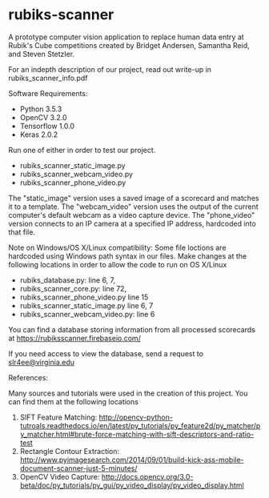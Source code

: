 # rubiks-scanner

A prototype computer vision application to replace human data entry at Rubik's Cube competitions created by Bridget Andersen, Samantha Reid, and Steven Stetzler.

For an indepth description of our project, read out write-up in rubiks_scanner_info.pdf

Software Requirements:
- Python 3.5.3
- OpenCV 3.2.0
- Tensorflow 1.0.0
- Keras 2.0.2

Run one of either in order to test our project.
- rubiks_scanner_static_image.py
- rubiks_scanner_webcam_video.py
- rubiks_scanner_phone_video.py

The "static_image" version uses a saved image of a scorecard and matches it to a template. The "webcam_video" version uses the output of the current computer's default webcam as a video capture device. The "phone_video" version connects to an IP camera at a specified IP address, hardcoded into that file.

Note on Windows/OS X/Linux compatibility: Some file loctions are hardcoded using Windows path syntax in our files. Make changes at the following locations in order to allow the code to run on OS X/Linux
- rubiks_database.py: line 6, 7,
- rubiks_scanner_core.py: line 72, 
- rubiks_scanner_phone_video.py line 15
- rubiks_scanner_static_image.py line 6, 7
- rubiks_scanner_webcam_video.py: line 6

You can find a database storing information from all processed scorecards at
https://rubiksscanner.firebaseio.com/

If you need access to view the database, send a request to slr4ee@virginia.edu

References:

Many sources and tutorials were used in the creation of this project. You can find them at the following locations
1. SIFT Feature Matching: http://opencv-python-tutroals.readthedocs.io/en/latest/py_tutorials/py_feature2d/py_matcher/py_matcher.html#brute-force-matching-with-sift-descriptors-and-ratio-test
2. Rectangle Contour Extraction: http://www.pyimagesearch.com/2014/09/01/build-kick-ass-mobile-document-scanner-just-5-minutes/
3. OpenCV Video Capture: http://docs.opencv.org/3.0-beta/doc/py_tutorials/py_gui/py_video_display/py_video_display.html
